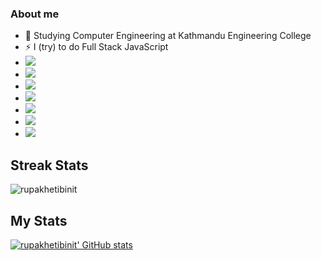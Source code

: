 ### About me
- 🔭 Studying Computer Engineering at Kathmandu Engineering College
- ⚡ I (try) to do Full Stack JavaScript
- <img src='https://img.shields.io/badge/Svelte-4A4A55?style=for-the-badge&logo=svelte&logoColor=FF3E00' />
- <img src='https://img.shields.io/badge/React-20232A?style=for-the-badge&logo=react&logoColor=61DAFB' />
- <img src='https://img.shields.io/badge/React_Native-20232A?style=for-the-badge&logo=react&logoColor=61DAFB' />
- <img src='https://img.shields.io/badge/Expo-1B1F23?style=for-the-badge&logo=expo&logoColor=white' />
- <img src='https://img.shields.io/badge/Node.js-339933?style=for-the-badge&logo=nodedotjs&logoColor=white' />
- <img src='https://img.shields.io/badge/Express.js-000000?style=for-the-badge&logo=express&logoColor=white' />
- <img src='https://img.shields.io/badge/Prisma-3982CE?style=for-the-badge&logo=Prisma&logoColor=white' />

<!--
**rupakhetibinit/rupakhetibinit** is a ✨ _special_ ✨ repository because its `README.md` (this file) appears on your GitHub profile.

Here are some ideas to get you started:

- 🔭 I’m currently working on ...
- 🌱 I’m currently learning ...
- 👯 I’m looking to collaborate on ...
- 🤔 I’m looking for help with ...
- 💬 Ask me about ...
- 📫 How to reach me: ...
- 😄 Pronouns: ...
- ⚡ Fun fact: ...
-->
## Streak Stats
<img src="https://github-readme-streak-stats.herokuapp.com?user=rupakhetibinit&theme=algolia" alt="rupakhetibinit"  />

## My Stats
[![rupakhetibinit' GitHub stats](https://github-readme-stats.vercel.app/api?username=rupakhetibinit&theme=dark)](https://github.com/rupakhetibinit/rupakhetibinit&?theme=dark)


<!-- 
<div align="center" style="background:#414a50; padding: 25px 0;">
    <a href="https://twitter.com/SoulKing79">
        <img src="https://raw.githubusercontent.com/Iwi4a/iwi4a/master/assets/twitter.svg" alt="Follow me on twitter">
    </a>
     <a href="https://www.linkedin.com/in/binit-rupakheti-b86a42214/">
        <img src="https://raw.githubusercontent.com/Iwi4a/iwi4a/master/assets/linkedin.svg" alt="Connect on Linkedin">
    </a>
</div> -->


